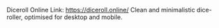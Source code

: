 Diceroll Online
Link: https://diceroll.online/
Clean and minimalistic dice-roller, optimised for desktop and mobile.
